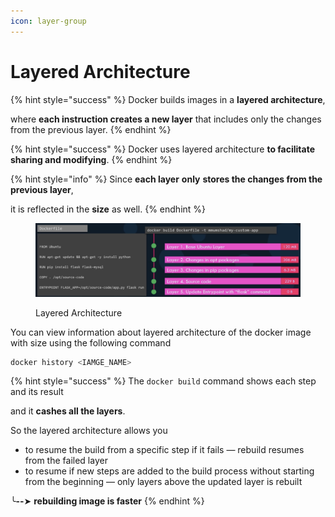 ```yaml
---
icon: layer-group
---
```


# Layered Architecture

{% hint style="success" %}
Docker builds images in a **layered architecture**,&#x20;

where **each instruction creates a new layer** that includes only the changes from the previous layer.
{% endhint %}

{% hint style="success" %}
Docker uses layered architecture **to facilitate sharing and modifying**.
{% endhint %}

{% hint style="info" %}
Since **each layer** **only** **stores the changes from the previous layer**,&#x20;

&#x20;       it is reflected in the **size** as well.
{% endhint %}

<figure><img src="../../.gitbook/assets/layered-architecture-n-size.png" alt=""><figcaption><p>Layered Architecture</p></figcaption></figure>

You can view information about layered architecture of the docker image with size using the following command

```bash
docker history <IAMGE_NAME>
```



{% hint style="success" %}
The `docker build` command shows each step and its result

&#x20;          and it **cashes all the layers**.



So the layered architecture allows you&#x20;

* to resume the build from a specific step if it fails — rebuild resumes from the failed layer
* to resume if new steps are added to the build process without starting from the beginning — only layers above the updated layer is rebuilt

╰**--**➤ **rebuilding image is faster**
{% endhint %}

